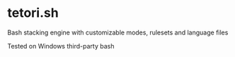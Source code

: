 tetori.sh
===========

Bash stacking engine with customizable modes, rulesets and language files

Tested on Windows third-party bash
